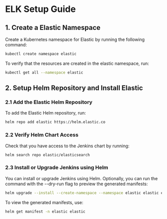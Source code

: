 # ELK Setup Guide

## 1. Create a Elastic Namespace

Create a Kubernetes namespace for Elastic by running the following command:

```bash
kubectl create namespace elastic
```

To verify that the resources are created in the elastic namespace, run:

```bash
kubectl get all --namespace elastic
```

## 2. Setup Helm Repository and Install Elastic

### 2.1 Add the Elastic Helm Repository

To add the Elastic Helm repository, run:

```bash
helm repo add elastic https://helm.elastic.co
```

### 2.2 Verify Helm Chart Access

Check that you have access to the Jenkins chart by running:

```bash
helm search repo elastic/elasticsearch
```

### 2.3 Install or Upgrade Jenkins using Helm

You can install or upgrade Jenkins using Helm. Optionally, you can run the command with the --dry-run flag to preview the generated manifests:

```bash
helm upgrade --install --create-namespace --namespace elastic elastic elastic/elasticsearch
```

To view the generated manifests, use:

```bash
helm get manifest -n elastic elastic
```
